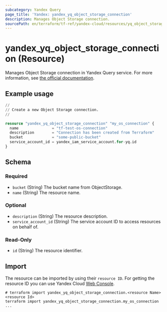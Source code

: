 ```yaml
---
subcategory: Yandex Query
page_title: 'Yandex: yandex_yq_object_storage_connection'
description: Manages Object Storage connection.
sourcePath: en/terraform/tf-ref/yandex-cloud/resources/yq_object_storage_connection.md
---
```


# yandex_yq_object_storage_connection (Resource)

Manages Object Storage connection in Yandex Query service. For more information, see [the official documentation](https://yandex.cloud/docs/query/concepts/glossary#connection).

## Example usage

```terraform
//
// Create a new Object Storage connection.
//

resource "yandex_yq_object_storage_connection" "my_os_connection" {
  name               = "tf-test-os-connection"
  description        = "Connection has been created from Terraform"
  bucket             = "some-public-bucket"
  service_account_id = yandex_iam_service_account.for-yq.id
}
```

<!-- schema generated by tfplugindocs -->
## Schema

### Required

- `bucket` (String) The bucket name from ObjectStorage.
- `name` (String) The resource name.

### Optional

- `description` (String) The resource description.
- `service_account_id` (String) The service account ID to access resources on behalf of.

### Read-Only

- `id` (String) The resource identifier.

## Import

The resource can be imported by using their `resource ID`. For getting the resource ID you can use Yandex Cloud [Web Console](https://console.yandex.cloud).

```shell
# terraform import yandex_yq_object_storage_connection.<resource Name> <resource Id>
terraform import yandex_yq_object_storage_connection.my_os_connection ...
```
